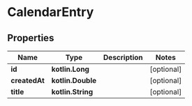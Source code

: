 
# CalendarEntry

## Properties
Name | Type | Description | Notes
------------ | ------------- | ------------- | -------------
**id** | **kotlin.Long** |  |  [optional]
**createdAt** | **kotlin.Double** |  |  [optional]
**title** | **kotlin.String** |  |  [optional]



